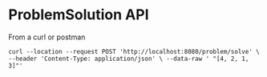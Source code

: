 # ProblemSolution API

From a curl or postman

`curl --location --request POST 'http://localhost:8080/problem/solve' \
--header 'Content-Type: application/json' \
--data-raw ' "[4, 2, 1, 3]"'`

